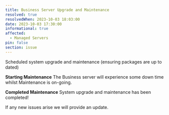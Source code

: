 ```yaml
---
title: Business Server Upgrade and Maintenance
resolved: true
resolvedWhen: 2023-10-03 18:03:00
date: 2023-10-03 17:30:00
informational: true
affected:
  - Managed Servers
pin: false
section: issue
---
```


Scheduled system upgrade and maintenance (ensuring packages are up to dated)

**Starting Maintenance** The Business server will experience some down time whilst Maintenance is on-going.

**Completed Maintenance** System upgrade and maintenance has been completed!

If any new issues arise we will provide an update.

